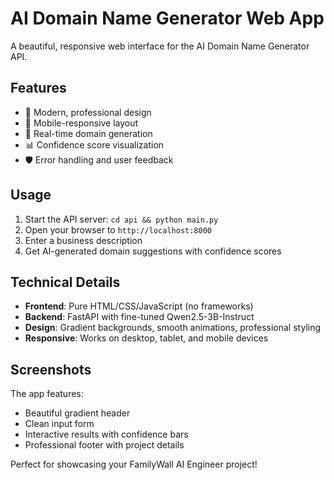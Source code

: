 # AI Domain Name Generator Web App

A beautiful, responsive web interface for the AI Domain Name Generator API.

## Features

- 🎨 Modern, professional design
- 📱 Mobile-responsive layout
- 🚀 Real-time domain generation
- 📊 Confidence score visualization
- 🛡️ Error handling and user feedback

## Usage

1. Start the API server: `cd api && python main.py`
2. Open your browser to `http://localhost:8000`
3. Enter a business description
4. Get AI-generated domain suggestions with confidence scores

## Technical Details

- **Frontend**: Pure HTML/CSS/JavaScript (no frameworks)
- **Backend**: FastAPI with fine-tuned Qwen2.5-3B-Instruct
- **Design**: Gradient backgrounds, smooth animations, professional styling
- **Responsive**: Works on desktop, tablet, and mobile devices

## Screenshots

The app features:
- Beautiful gradient header
- Clean input form
- Interactive results with confidence bars
- Professional footer with project details

Perfect for showcasing your FamilyWall AI Engineer project!

